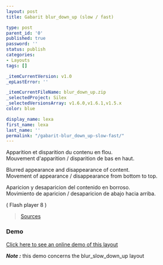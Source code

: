 ```yaml
---
layout: post
title: Gabarit blur_down_up (slow / fast)

type: post
parent_id: '0'
published: true
password: ''
status: publish
categories:
- Layouts
tags: []

_itemCurrentVersion: v1.0
_epLastError: ''

_itemCurrentFileName: blur_down_up.zip
_selectedProject: Silex
_selectedVersionsArray: v1.6.0,v1.6.1,v1.5.x
color: blue

display_name: lexa
first_name: lexa
last_name: ''
permalink: "/gabarit-blur_down_up-slow-fast/"
---
```


Apparition et disparition du contenu en flou.  
Mouvement d'apparition / disparition de bas en haut.

Blurred appearance and disappearance of content.  
Movement of appearance / disappearance from bottom to top.

Aparicion y desaparicion del contenido en borroso.  
Movimiento de aparicion / desaparicion de abajo hacia arriba.

( Flash player 8 )

> [Sources](http://www.pascaldesign.fr/down/layouts/blur_down_up.zip)

### Demo

[Click here to see an online demo of this layout](https://www.silexlabs.org/silex_server/?/layout.demo6#/start/page.2)

_**Note :**_ this demo concerns the blur_slow_down_up layout